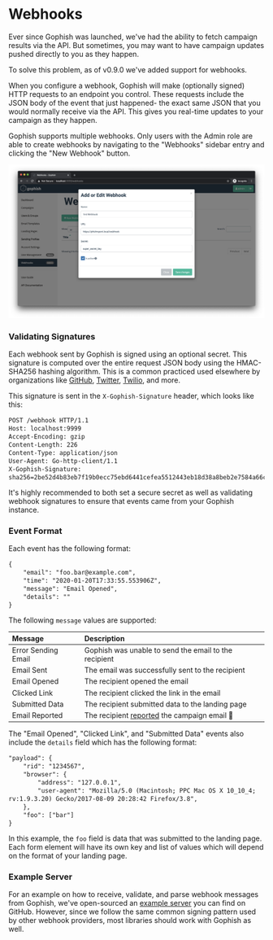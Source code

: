 # Webhooks

Ever since Gophish was launched, we've had the ability to fetch campaign results via the API. But sometimes, you may want to have campaign updates pushed directly to you as they happen.

To solve this problem, as of v0.9.0 we've added support for webhooks.

When you configure a webhook, Gophish will make \(optionally signed\) HTTP requests to an endpoint you control. These requests include the JSON body of the event that just happened- the exact same JSON that you would normally receive via the API. This gives you real-time updates to your campaign as they happen.

Gophish supports multiple webhooks. Only users with the Admin role are able to create webhooks by navigating to the "Webhooks" sidebar entry and clicking the "New Webhook" button.

![](../.gitbook/assets/screen-shot-2020-01-20-at-11.29.54-am.png)

### Validating Signatures

Each webhook sent by Gophish is signed using an optional secret. This signature is computed over the entire request JSON body using the HMAC-SHA256 hashing algorithm. This is a common practiced used elsewhere by organizations like [GitHub](https://developer.github.com/webhooks/securing/), [Twitter](https://developer.twitter.com/en/docs/accounts-and-users/subscribe-account-activity/guides/securing-webhooks), [Twilio](https://www.twilio.com/docs/usage/webhooks/webhooks-security), and more.

This signature is sent in the `X-Gophish-Signature` header, which looks like this:

```text
POST /webhook HTTP/1.1
Host: localhost:9999
Accept-Encoding: gzip
Content-Length: 226
Content-Type: application/json
User-Agent: Go-http-client/1.1
X-Gophish-Signature: sha256=2be52d4b83eb7f19b0ecc75ebd6441cefea5512443eb18d38a8beb2e7584a66c
```

It's highly recommended to both set a secure secret as well as validating webhook signatures to ensure that events came from your Gophish instance.

### Event Format

Each event has the following format:

```text
{
    "email": "foo.bar@example.com",
    "time": "2020-01-20T17:33:55.553906Z",
    "message": "Email Opened",
    "details": ""
}
```

The following `message` values are supported:

| Message | Description |
| :--- | :--- |
| Error Sending Email | Gophish was unable to send the email to the recipient |
| Email Sent | The email was successfully sent to the recipient |
| Email Opened | The recipient opened the email |
| Clicked Link | The recipient clicked the link in the email |
| Submitted Data | The recipient submitted data to the landing page |
| Email Reported | The recipient [reported](email-reporting.md) the campaign email 🎉 |

The "Email Opened", "Clicked Link", and "Submitted Data" events also include the `details` field which has the following format:

```text
"payload": {
    "rid": "1234567",
    "browser": {
        "address": "127.0.0.1",
        "user-agent": "Mozilla/5.0 (Macintosh; PPC Mac OS X 10_10_4; rv:1.9.3.20) Gecko/2017-08-09 20:28:42 Firefox/3.8",
    },
    "foo": ["bar"]
}
```

In this example, the `foo` field is data that was submitted to the landing page. Each form element will have its own key and list of values which will depend on the format of your landing page.

### Example Server

For an example on how to receive, validate, and parse webhook messages from Gophish, we've open-sourced an [example server](https://github.com/gophish/webhook) you can find on GitHub. However, since we follow the same common signing pattern used by other webhook providers, most libraries should work with Gophish as well.

